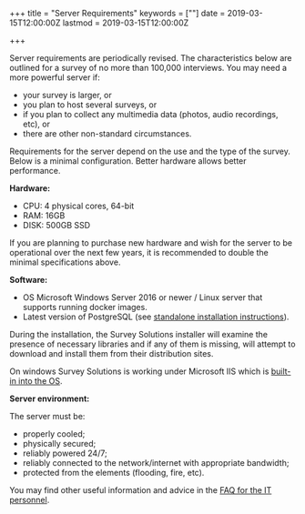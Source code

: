﻿+++
title = "Server Requirements"
keywords = [""]
date = 2019-03-15T12:00:00Z
lastmod = 2019-03-15T12:00:00Z

+++

Server requirements are periodically revised. The characteristics below are outlined for a survey of no more than 100,000 interviews. You may need a more powerful server if:

- your survey is larger, or
- you plan to host several surveys, or
- if you plan to collect any multimedia data (photos, audio recordings, etc), or
- there are other non-standard circumstances.

Requirements for the server depend on the use and the type of the survey. Below is a minimal configuration. Better hardware allows better performance.

**Hardware:**

- CPU: 4 physical cores, 64-bit
- RAM: 16GB
- DISK: 500GB SSD

If you are planning to purchase new hardware and wish for the server to be operational over the next few years, it is recommended to double the minimal specifications above.

**Software:**

- OS Microsoft Windows Server 2016 or newer / Linux server that supports running docker images.
- Latest version of PostgreSQL (see [standalone installation instructions](/headquarters/config/standalone-installation/)).

During the installation, the Survey Solutions installer will examine the presence of necessary libraries and if any of them is missing, will attempt to download and install them from their distribution sites.

On windows Survey Solutions is working under Microsoft IIS which is [built-in into the OS](https://support.microsoft.com/en-us/help/224609/how-to-obtain-versions-of-internet-information-server-iis).

**Server environment:**

The server must be:

- properly cooled;
- physically secured;
- reliably powered 24/7;
- reliably connected to the network/internet with appropriate bandwidth;
- protected from the elements (flooding, fire, etc).

You may find other useful information and advice in the 
[FAQ for the IT personnel](/getting-started/faq-for-it-personnel/).